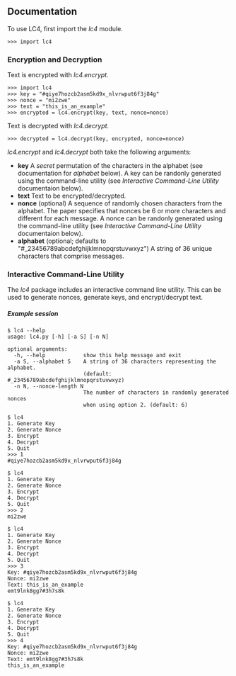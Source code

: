 ﻿Documentation
-------------

To use LC4, first import the *lc4* module.

    >>> import lc4

### Encryption and Decryption

Text is encrypted with *lc4.encrypt*.
    
    >>> import lc4
    >>> key = "#qiye7hozcb2asm5kd9x_nlvrwput6f3j84g"
    >>> nonce = "mi2zwe"
    >>> text = "this_is_an_example"
    >>> encrypted = lc4.encrypt(key, text, nonce=nonce)

Text is decrypted with *lc4.decrypt*.

    >>> decrypted = lc4.decrypt(key, encrypted, nonce=nonce)

*lc4.encrypt* and *lc4.decrypt* both take the following arguments:

* **key** A *secret* permutation of the characters in the alphabet (see documentation for
*alphabet* below). A key can be randonly generated using the command-line utility (see
*Interactive Command-Line Utility* documentaion below).
* **text** Text to be encrypted/decrypted.
* **nonce** (optional) A sequence of randomly chosen characters from the alphabet. The paper
specifies that nonces be 6 or more characters and different for each message. A nonce can be
randonly generated using the command-line utility (see *Interactive Command-Line Utility*
documentaion below).
* **alphabet** (optional; defaults to "#_23456789abcdefghijklmnopqrstuvwxyz") A string of 36
unique characters that comprise messages.

### Interactive Command-Line Utility

The *lc4* package includes an interactive command line utility. This can be used to
generate nonces, generate keys, and encrypt/decrypt text.

##### Example session

```
$ lc4 --help
usage: lc4.py [-h] [-a S] [-n N]

optional arguments:
  -h, --help            show this help message and exit
  -a S, --alphabet S    A string of 36 characters representing the alphabet.
                        (default: #_23456789abcdefghijklmnopqrstuvwxyz)
  -n N, --nonce-length N
                        The number of characters in randomly generated nonces
                        when using option 2. (default: 6)

$ lc4
1. Generate Key
2. Generate Nonce
3. Encrypt
4. Decrypt
5. Quit
>>> 1
#qiye7hozcb2asm5kd9x_nlvrwput6f3j84g

$ lc4
1. Generate Key
2. Generate Nonce
3. Encrypt
4. Decrypt
5. Quit
>>> 2
mi2zwe

$ lc4
1. Generate Key
2. Generate Nonce
3. Encrypt
4. Decrypt
5. Quit
>>> 3
Key: #qiye7hozcb2asm5kd9x_nlvrwput6f3j84g
Nonce: mi2zwe
Text: this_is_an_example
emt9lnk8gg7#3h7s8k

$ lc4
1. Generate Key
2. Generate Nonce
3. Encrypt
4. Decrypt
5. Quit
>>> 4
Key: #qiye7hozcb2asm5kd9x_nlvrwput6f3j84g
Nonce: mi2zwe
Text: emt9lnk8gg7#3h7s8k
this_is_an_example
```
